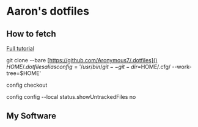 # Aaron's dotfiles

## How to fetch

[Full tutorial](https://www.atlassian.com/git/tutorials/dotfiles)

git clone --bare [https://github.com/Aronymous7/.dotfiles]() $HOME/.dotfiles
alias config='/usr/bin/git --git-dir=$HOME/.cfg/ --work-tree=$HOME'

config checkout

config config --local status.showUntrackedFiles no


## My Software
